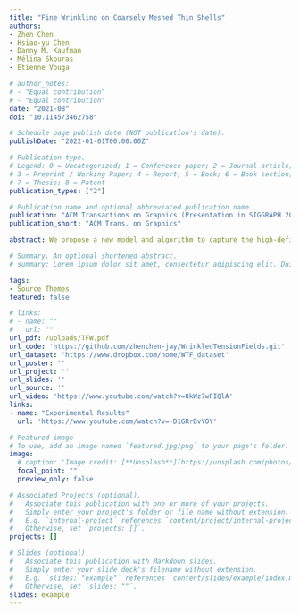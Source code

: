 ```yaml
---
title: "Fine Wrinkling on Coarsely Meshed Thin Shells"
authors:
- Zhen Chen
- Hsiao-yu Chen
- Danny M. Kaufman
- Mélina Skouras
- Etienne Vouga

# author_notes:
# - "Equal contribution"
# - "Equal contribution"
date: "2021-08"
doi: "10.1145/3462758"

# Schedule page publish date (NOT publication's date).
publishDate: "2022-01-01T00:00:00Z"

# Publication type.
# Legend: 0 = Uncategorized; 1 = Conference paper; 2 = Journal article;
# 3 = Preprint / Working Paper; 4 = Report; 5 = Book; 6 = Book section;
# 7 = Thesis; 8 = Patent
publication_types: ["2"]

# Publication name and optional abbreviated publication name.
publication: "ACM Transactions on Graphics (Presentation in SIGGRAPH 2022)"
publication_short: "ACM Trans. on Graphics"

abstract: We propose a new model and algorithm to capture the high-definition statics of thin shells via coarse meshes. This model predicts global, fine-scale wrinkling at frequencies much higher than the resolution of the coarse mesh; moreover, it is grounded in the geometric analysis of elasticity, and does not require manual guidance, a corpus of training examples, nor tuning of ad-hoc parameters. We first approximate the coarse shape of the shell using tension field theory, in which material forces do not resist compression. We then augment this base mesh with wrinkles, parameterized by an amplitude and phase field that we solve for over the base mesh, which together characterize the geometry of the wrinkles. We validate our approach against both physical experiments and numerical simulations, and show that our algorithm produces wrinkles qualitatively similar to those predicted by traditional shell solvers requiring orders of magnitude more degrees of freedom.

# Summary. An optional shortened abstract.
# summary: Lorem ipsum dolor sit amet, consectetur adipiscing elit. Duis posuere tellus ac convallis placerat. Proin tincidunt magna sed ex sollicitudin condimentum.

tags:
- Source Themes
featured: false

# links:
# - name: ""
#   url: ""
url_pdf: /uploads/TFW.pdf
url_code: 'https://github.com/zhenchen-jay/WrinkledTensionFields.git'
url_dataset: 'https://www.dropbox.com/home/WTF_dataset'
url_poster: ''
url_project: ''
url_slides: ''
url_source: ''
url_video: 'https://www.youtube.com/watch?v=8kWz7wFIQlA'
links:
- name: "Experimental Results"
  url: 'https://www.youtube.com/watch?v=-D1GRrBvYOY'

# Featured image
# To use, add an image named `featured.jpg/png` to your page's folder. 
image:
  # caption: 'Image credit: [**Unsplash**](https://unsplash.com/photos/jdD8gXaTZsc)'
  focal_point: ""
  preview_only: false

# Associated Projects (optional).
#   Associate this publication with one or more of your projects.
#   Simply enter your project's folder or file name without extension.
#   E.g. `internal-project` references `content/project/internal-project/index.md`.
#   Otherwise, set `projects: []`.
projects: []

# Slides (optional).
#   Associate this publication with Markdown slides.
#   Simply enter your slide deck's filename without extension.
#   E.g. `slides: "example"` references `content/slides/example/index.md`.
#   Otherwise, set `slides: ""`.
slides: example
---
```

<!-- 
{{% callout note %}}
Click the *Cite* button above to demo the feature to enable visitors to import publication metadata into their reference management software.
{{% /callout %}}

{{% callout note %}}
Create your slides in Markdown - click the *Slides* button to check out the example.
{{% /callout %}}

Supplementary notes can be added here, including [code, math, and images](https://wowchemy.com/docs/writing-markdown-latex/). -->
